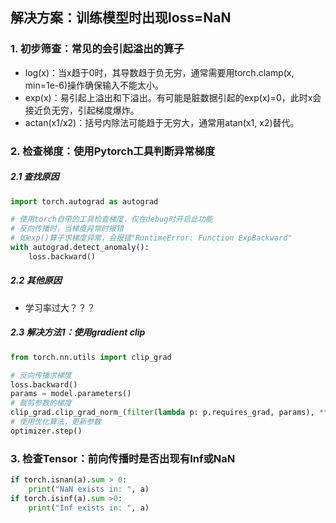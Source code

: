 ## 解决方案：训练模型时出现loss=NaN
### 1. 初步筛查：常见的会引起溢出的算子
+ log(x)：当x趋于0时，其导数趋于负无穷，通常需要用torch.clamp(x, min=1e-6)操作确保输入不能太小。
+ exp(x)：易引起上溢出和下溢出。有可能是脏数据引起的exp(x)=0，此时x会接近负无穷，引起梯度爆炸。
+ actan(x1/x2)：括号内除法可能趋于无穷大，通常用atan(x1, x2)替代。

### 2. 检查梯度：使用Pytorch工具判断异常梯度
##### 2.1 查找原因
```python
import torch.autograd as autograd

# 使用torch自带的工具检查梯度，仅在debug时开启此功能
# 反向传播时，当梯度异常时报错
# 如exp()算子求梯度异常，会报错"RuntimeError: Function ExpBackward"
with autograd.detect_anomaly():
    loss.backward()
```
##### 2.2 其他原因
+ 学习率过大？？？

##### 2.3 解决方法1：使用gradient clip
```python
from torch.nn.utils import clip_grad

# 反向传播求梯度
loss.backward()                        
params = model.parameters()
# 裁剪参数的梯度
clip_grad.clip_grad_norm_(filter(lambda p: p.requires_grad, params), **self.grad_clip)
# 使用优化算法，更新参数
optimizer.step()                        
```


### 3. 检查Tensor：前向传播时是否出现有Inf或NaN
```python
if torch.isnan(a).sum > 0:
    print("NaN exists in: ", a)
if torch.isinf(a).sum >0:
    print("Inf exists in: ", a)
```

